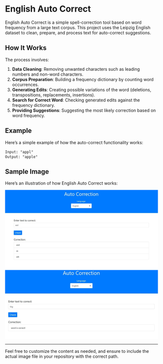 # English Auto Correct

English Auto Correct is a simple spell-correction tool based on word frequency from a large text corpus. This project uses the Leipzig English dataset to clean, prepare, and process text for auto-correct suggestions.

## How It Works

The process involves:

1. **Data Cleaning**: Removing unwanted characters such as leading numbers and non-word characters.
2. **Corpus Preparation**: Building a frequency dictionary by counting word occurrences.
3. **Generating Edits**: Creating possible variations of the word (deletions, transpositions, replacements, insertions).
4. **Search for Correct Word**: Checking generated edits against the frequency dictionary.
5. **Providing Suggestions**: Suggesting the most likely correction based on word frequency.

## Example

Here’s a simple example of how the auto-correct functionality works:

```
Input: "appl"
Output: "apple"
```

## Sample Image

Here’s an illustration of how English Auto Correct works:

![English Auto Correct Sample Wrong Word](https://github.com/janith99hansidu/Developing-Auto-Correct-Sinhala/blob/main/src/sample_1.jpeg)
![English Auto Correct Sample Correct Word](https://github.com/janith99hansidu/Developing-Auto-Correct-Sinhala/blob/main/src/sample_2.jpeg)

---

Feel free to customize the content as needed, and ensure to include the actual image file in your repository with the correct path.
